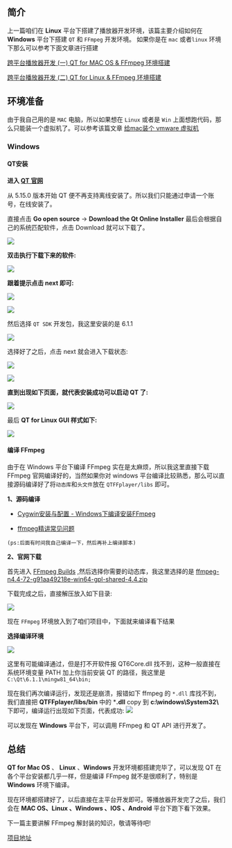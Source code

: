 ## 简介

上一篇咱们在 **Linux** 平台下搭建了播放器开发环境，该篇主要介绍如何在 **Windows** 平台下搭建 `QT` 和 `FFmpeg` 开发环境。 如果你是在 `mac` 或者`linux` 环境下那么可以参考下面文章进行搭建

 [跨平台播放器开发 (一) QT for MAC OS & FFmpeg 环境搭建](https://mp.weixin.qq.com/s/-oL-Xlw0ZAI6gEtJ2OGQzA)

 [跨平台播放器开发 (二) QT for Linux & FFmpeg 环境搭建](https://mp.weixin.qq.com/s/N5EQH5g_tWM5VSKUzXrPKA)

## 环境准备

由于我自己用的是 `MAC` 电脑，所以如果想在 `Linux` 或者是 `Win` 上面想跑代码，那么只能装一个虚拟机了。可以参考该篇文章 [给mac装个 vmware 虚拟机](https://snowdreams1006.github.io/tools/mac-install-vmware.html)

### Windows
#### QT安装

**进入 [QT 官网](https://www.qt.io/zh-cn/supported-platforms-languages)**

从 5.15.0 版本开始 QT 便不再支持离线安装了。所以我们只能通过申请一个账号，在线安装了。

直接点击 **Go open source** -> **Download the Qt Online Installer** 最后会根据自己的系统匹配软件，点击 Download 就可以下载了。

![](https://p3-juejin.byteimg.com/tos-cn-i-k3u1fbpfcp/2ba13639018d499fb264012bfa085416~tplv-k3u1fbpfcp-zoom-1.image)

**双击执行下载下来的软件:**

![](https://p3-juejin.byteimg.com/tos-cn-i-k3u1fbpfcp/fe568b817429452aa7dc5a34b767f5a6~tplv-k3u1fbpfcp-zoom-1.image)

**跟着提示点击 next 即可:**

![](https://p3-juejin.byteimg.com/tos-cn-i-k3u1fbpfcp/b450730ba6fd44aca0150e036bf2d510~tplv-k3u1fbpfcp-zoom-1.image)

![](https://p3-juejin.byteimg.com/tos-cn-i-k3u1fbpfcp/179b914fd9024fdbbd2e157c5928dbd1~tplv-k3u1fbpfcp-zoom-1.image)

然后选择 `QT SDK` 开发包，我这里安装的是 6.1.1

![](https://p3-juejin.byteimg.com/tos-cn-i-k3u1fbpfcp/394840459709421b994a8bc5dc27a7a8~tplv-k3u1fbpfcp-zoom-1.image)

选择好了之后，点击 next 就会进入下载状态:

![](https://p3-juejin.byteimg.com/tos-cn-i-k3u1fbpfcp/04700601b1894f0081ee5f2c7c7627b5~tplv-k3u1fbpfcp-zoom-1.image)

![](https://p3-juejin.byteimg.com/tos-cn-i-k3u1fbpfcp/e15604ff7dd94641b5ccd77f25e74aba~tplv-k3u1fbpfcp-zoom-1.image)

**直到出现如下页面，就代表安装成功可以启动 QT 了:**

![](https://p3-juejin.byteimg.com/tos-cn-i-k3u1fbpfcp/0055900e96f74828a29e0c931bbd7a10~tplv-k3u1fbpfcp-zoom-1.image)

最后 **QT for Linux  GUI 样式如下:**

![](https://p3-juejin.byteimg.com/tos-cn-i-k3u1fbpfcp/64324d68749e4d3b8af2f7ba60da6356~tplv-k3u1fbpfcp-zoom-1.image)

#### 编译 FFmpeg

由于在 Windows 平台下编译 FFmpeg 实在是太麻烦，所以我这里直接下载 FFmpeg 官网编译好的，当然如果你对 windows 平台编译比较熟悉，那么可以直接源码编译好了将`动态库`和`头文件`放在 `QTFFplayer/libs` 即可。

**1、源码编译**

- [Cygwin安装与配置 - Windows下编译安装FFmpeg](http://www.ibooker.cc/article/340/detail)

- [ffmpeg精讲常见问题](https://blog.avdancedu.com/f3f66133/)

`(ps:后面有时间我自己编译一下，然后再补上编译脚本)`

**2、官网下载**

 首先进入 [FFmpeg Builds](https://github.com/BtbN/FFmpeg-Builds/releases) ,然后选择你需要的动态库，我这里选择的是 [ffmpeg-n4.4-72-g91aa49218e-win64-gpl-shared-4.4.zip](https://github.com/BtbN/FFmpeg-Builds/releases/download/autobuild-2021-06-19-12-36/ffmpeg-n4.4-72-g91aa49218e-win64-gpl-shared-4.4.zip)

下载完成之后，直接解压放入如下目录:

![](https://p3-juejin.byteimg.com/tos-cn-i-k3u1fbpfcp/8406cdc26fbf4b68b27bc45b0a32fe4d~tplv-k3u1fbpfcp-zoom-1.image)

现在 `FFmpeg` 环境放入到了咱们项目中，下面就来编译看下结果

**选择编译环境**

![](https://p3-juejin.byteimg.com/tos-cn-i-k3u1fbpfcp/8c868d7d9bd244d4a0e43990273782a8~tplv-k3u1fbpfcp-zoom-1.image)

这里有可能编译通过，但是打不开软件报 QT6Core.dll 找不到，这种一般直接在 系统环境变量 PATH 加上你当前安装 QT 的路径，我这里是 `C:\Qt\6.1.1\mingw81_64\bin;` 

现在我们再次编译运行，发现还是崩溃，报错如下 ffmpeg 的 `*.dll` 库找不到，我们直接把 **QTFFplayer/libs/bin** 中的 ***.dll** copy 到 **c:\windows\System32\\** 下即可，编译运行出现如下页面，代表成功:
![](https://p3-juejin.byteimg.com/tos-cn-i-k3u1fbpfcp/a860a67cf5b94192877b27cc0b0823a8~tplv-k3u1fbpfcp-zoom-1.image)





可以发现在  **Windows** 平台下，可以调用 FFmpeg 和 QT API 进行开发了。



## 总结

 **QT for Mac OS** 、 **Linux** 、**Windows**  开发环境都搭建完毕了，可以发现 QT 在各个平台安装都几乎一样，但是编译 FFmpeg 就不是很顺利了，特别是 **Windows** 环境下编译。

现在环境都搭建好了，以后直接在主平台开发即可。等播放器开发完了之后，我们会在 **MAC OS、Linux 、Windows 、IOS 、Android** 平台下跑下看下效果。

下一篇主要讲解 FFmpeg 解封装的知识，敬请等待吧!

[项目地址](https://github.com/yangkun19921001/QTFFPlayer.git)
